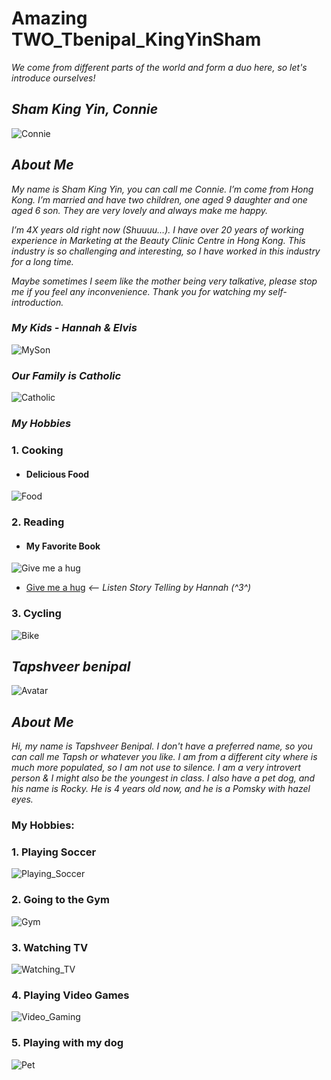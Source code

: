 # Amazing TWO_Tbenipal_KingYinSham

<i> We come from different parts of the world and form a duo here, so let's introduce ourselves! </i>

## ***Sham King Yin, Connie***
![Connie](images/Connie.png)

## ***About Me***
*My name is Sham King Yin, you can call me Connie. I’m come from Hong Kong. I’m married and have two children, one aged 9 daughter and one aged 6 son. They are very lovely and always make me happy.*

*I’m 4X years old right now (Shuuuu…). I have over 20 years of working experience in Marketing at the Beauty Clinic Centre in Hong Kong. This industry is so challenging and interesting, so I have worked in this industry for a long time.*

*Maybe sometimes I seem like the mother being very talkative, please stop me if you feel any inconvenience. Thank you for watching my self-introduction.*


### *My Kids - Hannah & Elvis*
![MySon](images/My%20Kids.png)

### *Our Family is Catholic*
![Catholic](images/Catholic.png)

### *My Hobbies*
### 1. Cooking
- #### Delicious Food
![Food](images/Food.png)

### 2. Reading
- #### My Favorite Book 
![Give me a hug](images/Give%20me%20a%20hug.jpg) 

- [Give me a hug](https://youtu.be/KWnIjxzZ4MU)
*<-- Listen Story Telling by Hannah (^3^)*

### 3. Cycling
![Bike](images/Cycling.png)

>

## ***Tapshveer benipal***
![Avatar](images/Avatar.jpg)
## ***About Me***
*Hi, my name is Tapshveer Benipal. I don't have a preferred name, so you can call me Tapsh or whatever you like. I am from a different city where is much more populated, so I am not use to silence. I am a very introvert person & I might also be the youngest in class. I also have a pet dog, and his name is Rocky. He is 4 years old now, and he is a Pomsky with hazel eyes.*

### **My Hobbies:**
### 1. Playing Soccer
![Playing_Soccer](images/Playing_Soccer.jpg)

### 2. Going to the Gym
![Gym](images/Gym.jpg)

### 3. Watching TV
![Watching_TV](images/Watching_Tv.jpg)

### 4. Playing Video Games
![Video_Gaming](images/Video_Gaming.jpg)

### 5. Playing with my dog
![Pet](images/Rocky.jpeg)
